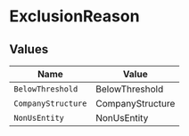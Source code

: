 # ExclusionReason


## Values

| Name               | Value              |
| ------------------ | ------------------ |
| `BelowThreshold`   | BelowThreshold     |
| `CompanyStructure` | CompanyStructure   |
| `NonUsEntity`      | NonUsEntity        |